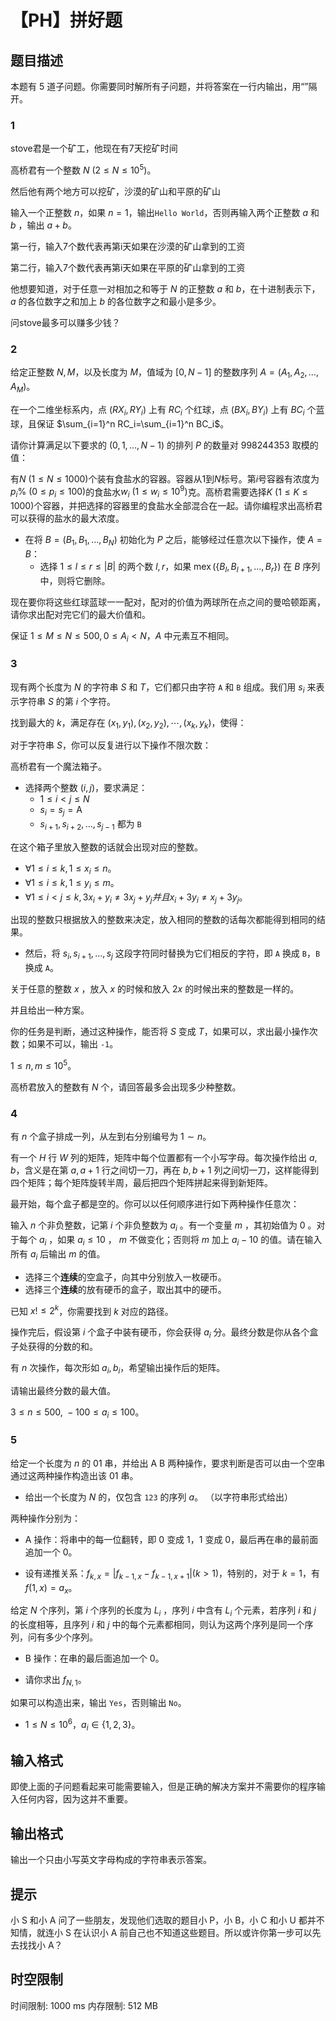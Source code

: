 # 【PH】拼好题

## 题目描述

本题有 $5$ 道子问题。你需要同时解所有子问题，并将答案在一行内输出，用“”隔开。

### 1

stove君是一个矿工，他现在有7天挖矿时间

高桥君有一个整数 $N\ (2\le N\le 10^5)$。

然后他有两个地方可以挖矿，沙漠的矿山和平原的矿山

输入一个正整数 $n$，如果 $n=1$，输出`Hello World`，否则再输入两个正整数 $a$ 和 $b$ ，输出 $a+b$。

第一行，输入7个数代表再第i天如果在沙漠的矿山拿到的工资

第二行，输入7个数代表再第i天如果在平原的矿山拿到的工资

他想要知道，对于任意一对相加之和等于 $N$ 的正整数 $a$ 和 $b$，在十进制表示下，$a$ 的各位数字之和加上 $b$ 的各位数字之和最小是多少。

问stove最多可以赚多少钱？

### 2

给定正整数 $N,M$，以及长度为 $M$，值域为 $[0,N-1]$ 的整数序列 $A=(A_1,A_2,\dots,A_M)$。

在一个二维坐标系内，点 $(RX_i,RY_i)$ 上有 $RC_i$ 个红球，点 $(BX_i,BY_i)$ 上有 $BC_i$ 个蓝球，且保证 $\sum_{i=1}^n RC_i=\sum_{i=1}^n BC_i$。

请你计算满足以下要求的 $(0,1,\dots,N−1)$ 的排列 $P$ 的数量对 $998244353$ 取模的值：

有$N$ $(1≤N≤1000)$个装有食盐水的容器。容器从$1$到$N$标号。第$i$号容器有浓度为$p_i\%$ $(0≤p_i≤100)$的食盐水$w_i$ $(1≤w_i≤10^9)$克。高桥君需要选择$K$ $(1≤K≤1000)$个容器，并把选择的容器里的食盐水全部混合在一起。请你编程求出高桥君可以获得的盐水的最大浓度。

- 在将 $B=(B_1,B_1,\dots,B_N)$ 初始化为 $P$ 之后，能够经过任意次以下操作，使 $A=B$：
  - 选择 $1\le l\le r\le |B|$ 的两个数 $l,r$，如果 $\operatorname{mex}(\{B_l,B_{l+1},\dots,B_r\})$ 在 $B$ 序列中，则将它删除。

现在要你将这些红球蓝球一一配对，配对的价值为两球所在点之间的曼哈顿距离，请你求出配对完它们的最大价值和。

保证 $1\le M\le N\le500,0\le A_i<N$，$A$ 中元素互不相同。

### 3

现有两个长度为 $N$ 的字符串 $S$ 和 $T$，它们都只由字符 `A` 和 `B` 组成。我们用 $s_i$ 来表示字符串 $S$ 的第 $i$ 个字符。

找到最大的 $k$，满足存在 $(x_1,y_1),(x_2,y_2),\cdots,(x_k,y_k)$，使得：

对于字符串 $S$，你可以反复进行以下操作不限次数：

高桥君有一个魔法箱子。

- 选择两个整数 $(i, j)$，要求满足：
  - $1 \leq i < j \leq N$
  - $s_i = s_j = \text{A}$
  - $s_{i+1}, s_{i+2}, \ldots, s_{j-1}$ 都为 `B`

在这个箱子里放入整数的话就会出现对应的整数。

- $\forall1\le i\le k,1\le x_i\le n$。
- $\forall1\le i\le k,1\le y_i\le m$。
- $\forall1\le i<j\le k,3x_i+y_i\ne 3x_j+y_j并且x_i+3y_i\ne x_j+3y_j$。

出现的整数只根据放入的整数来决定，放入相同的整数的话每次都能得到相同的结果。

- 然后，将 $s_i, s_{i+1}, \ldots, s_j$ 这段字符同时替换为它们相反的字符，即 `A` 换成 `B`，`B` 换成 `A`。

关于任意的整数 $x$ ，放入 $x$ 的时候和放入 $2x$ 的时候出来的整数是一样的。

并且给出一种方案。

你的任务是判断，通过这种操作，能否将 $S$ 变成 $T$，如果可以，求出最小操作次数；如果不可以，输出 `-1`。

$1\le n,m\le 10^5$。

高桥君放入的整数有 $N$ 个，请回答最多会出现多少种整数。

### 4

有 $n$ 个盒子排成一列，从左到右分别编号为 $1\sim n$。

有一个 $H$ 行 $W$ 列的矩阵，矩阵中每个位置都有一个小写字母。每次操作给出 $a,b$，含义是在第 $a,a+1$ 行之间切一刀，再在 $b,b+1$ 列之间切一刀，这样能得到四个矩阵；每个矩阵旋转半周，最后把四个矩阵拼起来得到新矩阵。

最开始，每个盒子都是空的。你可以以任何顺序进行如下两种操作任意次：

输入 $n$ 个非负整数，记第 $i$ 个非负整数为 $a_i$ 。有一个变量 $m$ ，其初始值为 $0$ 。对于每个 $a_i$ ，如果 $a_i\le10$ ， $m$ 不做变化；否则将 $m$ 加上 $a_i-10$ 的值。请在输入所有 $a_i$ 后输出 $m$ 的值。

- 选择三个**连续**的空盒子，向其中分别放入一枚硬币。
- 选择三个**连续**的放有硬币的盒子，取出其中的硬币。

已知 $x!\le2^k$，你需要找到 $k$ 对应的路径。

操作完后，假设第 $i$ 个盒子中装有硬币，你会获得 $a_i$ 分。最终分数是你从各个盒子处获得的分数的和。

有 $n$ 次操作，每次形如 $a_i,b_i$，希望输出操作后的矩阵。

请输出最终分数的最大值。

$3\le n\le500,\ -100\le a_i\le100$。

### 5

给定一个长度为 $n$ 的 01 串，并给出 A B 两种操作，要求判断是否可以由一个空串通过这两种操作构造出该 01 串。

- 给出一个长度为 $N$ 的，仅包含 `123` 的序列 $a$。 （以字符串形式给出）

两种操作分别为：

- A 操作：将串中的每一位翻转，即 $0$ 变成 $1$，$1$ 变成 $0$，最后再在串的最前面追加一个 $0$。

- 设有递推关系：$f_{k,x}=|f_{k-1,x}-f_{k-1,x+1}|(k>1)$，特别的，对于 $k=1$，有 $f(1,x)=a_x$。

给定 $N$ 个序列，第 $i$ 个序列的长度为 $L_i$ ，序列 $i$ 中含有 $L_i$ 个元素，若序列 $i$ 和 $j$ 的长度相等，且序列 $i$ 和 $j$ 中的每个元素都相同，则认为这两个序列是同一个序列，问有多少个序列。

- B 操作：在串的最后面追加一个 $0$。

- 请你求出 $f_{N,1}$。

如果可以构造出来，输出 `Yes`，否则输出 `No`。

- $1\le N\le10^6$，$a_i\in\{1,2,3\}$。

## 输入格式

即使上面的子问题看起来可能需要输入，但是正确的解决方案并不需要你的程序输入任何内容，因为这并不重要。

## 输出格式

输出一个只由小写英文字母构成的字符串表示答案。

## 提示

小 S 和小 A 问了一些朋友，发现他们选取的题目小 P，小 B，小 C 和小 U 都并不知情，就连小 S 在认识小 A 前自己也不知道这些题目。所以或许你第一步可以先去找找小 A？

## 时空限制

时间限制: 1000 ms
内存限制: 512 MB
